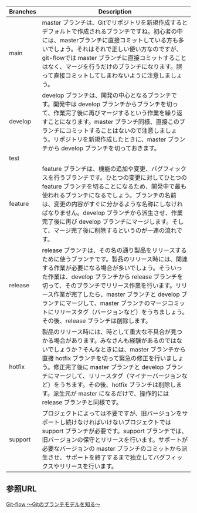 | Branches | Description |
| -------- | ----------- |
| main     | master ブランチは、Gitでリポジトリを新規作成するとデフォルトで作成されるブランチですね。初心者の中には、masterブランチに直接コミットしている方も多いでしょう。それはそれで正しい使い方なのですが、git-flowでは master ブランチに直接コミットすることはなく、マージを行うだけのブランチになります。誤って直接コミットしてしまわないように注意しましょう。            |
| develop  |  develop ブランチは、開発の中心となるブランチです。開発中は develop ブランチからブランチを切って、作業完了後に再びマージするという作業を繰り返すことになります。master ブランチ同様、直接このブランチにコミットすることはないので注意しましょう。リポジトリを新規作成したときに、master ブランチから develop ブランチを切っておきます。           |
| test     |             |
| feature  |     feature ブランチは、機能の追加や変更、バグフィックスを行うブランチです。ひとつの変更に対してひとつの feature ブランチを切ることになるため、開発中で最も使われるブランチになるでしょう。ブランチの名前は、変更の内容がすぐに分かるような名称にしなければなりません。develop ブランチから派生させ、作業完了後に再び develop ブランチにマージします。そして、マージ完了後に削除するというのが一連の流れです。        |
| release  | release ブランチは、その名の通り製品をリリースするために使うブランチです。製品のリリース時には、関連する作業が必要になる場合が多いでしょう。そういった作業は、develop ブランチから release ブランチを切って、そのブランチでリリース作業を行います。リリース作業が完了したら、master ブランチと develop ブランチにマージして、master ブランチのマージコミットにリリースタグ（バージョンなど）をうちましょう。その後、release ブランチは削除します。           |
| hotfix   |     製品のリリース時には、時として重大な不具合が見つかる場合があります。みなさんも経験があるのではないでしょうか？そんなときには、master ブランチから直接 hotfix ブランチを切って緊急の修正を行いましょう。修正完了後に master ブランチと develop ブランチにマージして、リリースタグ（マイナーバージョンなど）をうちます。その後、hotfix ブランチは削除します。派生元が master になるだけで、操作的には release ブランチと同様です。        |
| support  |    プロジェクトによっては不要ですが、旧バージョンをサポートし続けなければいけないプロジェクトでは support ブランチが必要です。support ブランチでは、旧バージョンの保守とリリースを行います。サポートが必要なバージョンの master ブランチのコミットから派生させ、サポートを終了するまで独立してバグフィックスやリリースを行います。         |

## 参照URL
[Git-flow ～Gitのブランチモデルを知る～](https://tracpath.com/bootcamp/learning_git_git_flow.html)
